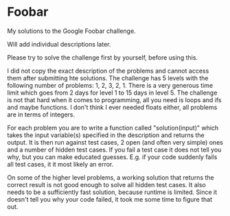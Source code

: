 # Foobar
My solutions to the Google Foobar challenge.

Will add individual descriptions later.

Please try to solve the challenge first by yourself, before using this.

I did not copy the exact description of the problems and cannot access them after submitting hte solutions. The challenge has 5 levels with the following number of problems: 1, 2, 3, 2, 1. There is a very generous time limit which goes from 2 days for level 1 to 15 days in level 5. The challenge is not that hard when it comes to programming, all you need is loops and ifs and maybe functions. I don't think I ever needed floats either, all problems are in terms of integers.

For each problem you are to write a function called "solution(input)" which takes the input variable(s) specified in the description and returns the output. It is then run against test cases, 2 open (and often very simple) ones and a number of hidden test cases. If you fail a test case it does not tell you why, but you can make educated guesses. E.g. if your code suddenly fails all test cases, it it most likely an error. 

On some of the higher level problems, a working solution that returns the correct result is not good enough to solve all hidden test cases. It also needs to be a sufficiently fast solution, because runtime is limited. Since it doesn't tell you why your code failed, it took me some time to figure that out.
